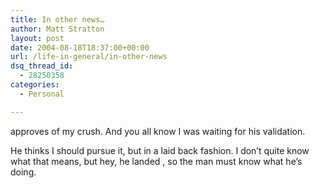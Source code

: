 ```yaml
---
title: In other news…
author: Matt Stratton
layout: post
date: 2004-08-18T18:37:00+00:00
url: /life-in-general/in-other-news
dsq_thread_id:
  - 28250358
categories:
  - Personal

---
```

approves of my crush. And you all know I was waiting for his validation.

He thinks I should pursue it, but in a laid back fashion. I don&#8217;t quite know what that means, but hey, he landed , so the man must know what he&#8217;s doing.